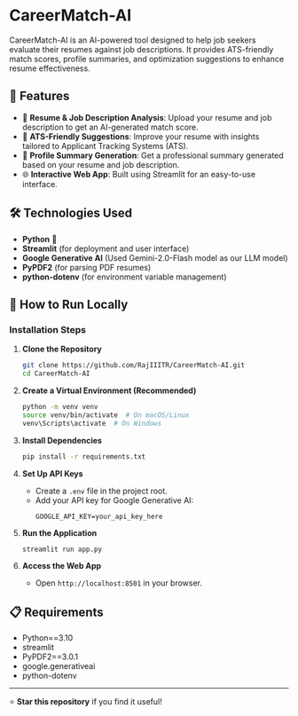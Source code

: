 # CareerMatch-AI

CareerMatch-AI is an AI-powered tool designed to help job seekers evaluate their resumes against job descriptions. It provides ATS-friendly match scores, profile summaries, and optimization suggestions to enhance resume effectiveness.

## 🚀 Features
- 📄 **Resume & Job Description Analysis**: Upload your resume and job description to get an AI-generated match score.
- 🎯 **ATS-Friendly Suggestions**: Improve your resume with insights tailored to Applicant Tracking Systems (ATS).
- 📝 **Profile Summary Generation**: Get a professional summary generated based on your resume and job description.
- 🌐 **Interactive Web App**: Built using Streamlit for an easy-to-use interface.

## 🛠️ Technologies Used
- **Python** 🐍
- **Streamlit** (for deployment and user interface)
- **Google Generative AI** (Used Gemini-2.0-Flash model as our LLM model)
- **PyPDF2** (for parsing PDF resumes)
- **python-dotenv** (for environment variable management)

## 📌 How to Run Locally

### Installation Steps
1. **Clone the Repository**
   ```bash
   git clone https://github.com/RajIIITR/CareerMatch-AI.git
   cd CareerMatch-AI
   ```

2. **Create a Virtual Environment (Recommended)**
   ```bash
   python -m venv venv
   source venv/bin/activate  # On macOS/Linux
   venv\Scripts\activate  # On Windows
   ```

3. **Install Dependencies**
   ```bash
   pip install -r requirements.txt
   ```

4. **Set Up API Keys**
   - Create a `.env` file in the project root.
   - Add your API key for Google Generative AI:
     ```env
     GOOGLE_API_KEY=your_api_key_here
     ```

5. **Run the Application**
   ```bash
   streamlit run app.py
   ```

6. **Access the Web App**
   - Open `http://localhost:8501` in your browser.

## 📋 Requirements
- Python==3.10
- streamlit 
- PyPDF2==3.0.1
- google.generativeai
- python-dotenv
---

⭐ **Star this repository** if you find it useful!
